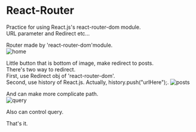 # React-Router

Practice for using React.js's react-router-dom module.  
URL parameter and Redirect etc...  

Router made by 'react-router-dom'module.  
![home](http://blog.naver.com/PostView.nhn?blogId=ninanung&Redirect=View&logNo=221149099217&categoryNo=27&isAfterWrite=true&isMrblogPost=false&isHappyBeanLeverage=true&contentLength=6575&redirect=View&widgetTypeCall=true&topReferer=http%3A%2F%2Fblog.editor.naver.com%2Feditor&directAccess=false#)

Little button that is bottom of image, make redirect to posts.  
There's two way to redirect.  
First, use Redirect obj of 'react-router-dom'.  
Second, use history of React.js. Actually, history.push("urlHere");.
![posts](http://blog.naver.com/PostView.nhn?blogId=ninanung&Redirect=View&logNo=221149099217&categoryNo=27&isAfterWrite=true&isMrblogPost=false&isHappyBeanLeverage=true&contentLength=6575&redirect=View&widgetTypeCall=true&topReferer=http%3A%2F%2Fblog.editor.naver.com%2Feditor&directAccess=false#)

And can make more complicate path.  
![query](http://blog.naver.com/PostView.nhn?blogId=ninanung&Redirect=View&logNo=221149099217&categoryNo=27&isAfterWrite=true&isMrblogPost=false&isHappyBeanLeverage=true&contentLength=6575&redirect=View&widgetTypeCall=true&topReferer=http%3A%2F%2Fblog.editor.naver.com%2Feditor&directAccess=false#)

Also can control query.  

That's it.
